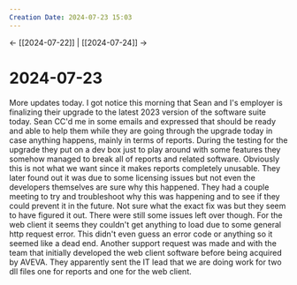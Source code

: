 ```yaml
---
Creation Date: 2024-07-23 15:03
---
```


<- [[2024-07-22]] | [[2024-07-24]]  ->

# 2024-07-23
More updates today. I got notice this morning that Sean and I's employer is finalizing their upgrade to the latest 2023 version of the software suite today. Sean CC'd me in some emails and expressed that should be ready and able to help them while they are going through the upgrade today in case anything happens, mainly in terms of reports. During the testing for the upgrade they put on a dev box just to play around with some features they somehow managed to break all of reports and related software. Obviously this is not what we want since it makes reports completely unusable. They later found out it was due to some licensing issues but not even the developers themselves are sure why this happened. They had a couple meeting to try and troubleshoot why this was happening and to see if they could prevent it in the future. Not sure what the exact fix was but they seem to have figured it out. There were still some issues left over though. For the web client it seems they couldn't get anything to load due to some general http request error. This didn't even guess an error code or anything so it seemed like a dead end. Another support request was made and with the team that initially developed the web client software before being acquired by AVEVA. They apparently sent the IT lead that we are doing work for two dll files one for reports and one for the web client.